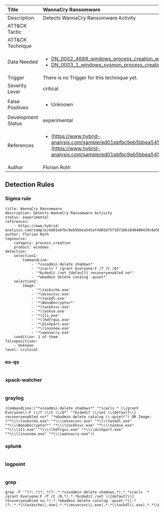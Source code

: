 | Title                | WannaCry Ransomware                                                                                                                                                 |
|:---------------------|:------------------------------------------------------------------------------------------------------------------------------------------------------------|
| Description          | Detects WannaCry Ransomware Activity                                                                                                                                           |
| ATT&amp;CK Tactic    | <ul></ul>  |
| ATT&amp;CK Technique | <ul></ul>                             |
| Data Needed          | <ul><li>[DN_0002_4688_windows_process_creation_with_commandline](../Data_Needed/DN_0002_4688_windows_process_creation_with_commandline.md)</li><li>[DN_0003_1_windows_sysmon_process_creation](../Data_Needed/DN_0003_1_windows_sysmon_process_creation.md)</li></ul>                                                         |
| Trigger              |  There is no Trigger for this technique yet.  |
| Severity Level       | critical                                                                                                                                                 |
| False Positives      | <ul><li>Unknown</li></ul>                                                                  |
| Development Status   | experimental                                                                                                                                                |
| References           | <ul><li>[https://www.hybrid-analysis.com/sample/ed01ebfbc9eb5bbea545af4d01bf5f1071661840480439c6e5babe8e080e41aa](https://www.hybrid-analysis.com/sample/ed01ebfbc9eb5bbea545af4d01bf5f1071661840480439c6e5babe8e080e41aa)</li></ul>                                                          |
| Author               | Florian Roth                                                                                                                                                |


## Detection Rules

### Sigma rule

```
title: WannaCry Ransomware
description: Detects WannaCry Ransomware Activity
status: experimental
references:
    - https://www.hybrid-analysis.com/sample/ed01ebfbc9eb5bbea545af4d01bf5f1071661840480439c6e5babe8e080e41aa
author: Florian Roth
logsource:
    category: process_creation
    product: windows
detection:
    selection1:
        CommandLine:
            - '*vssadmin delete shadows*'
            - '*icacls * /grant Everyone:F /T /C /Q*'
            - '*bcdedit /set {default} recoveryenabled no*'
            - '*wbadmin delete catalog -quiet*'
    selection2:
        Image:
            - '*\tasksche.exe'
            - '*\mssecsvc.exe'
            - '*\taskdl.exe'
            - '*\WanaDecryptor*'
            - '*\taskhsvc.exe'
            - '*\taskse.exe'
            - '*\111.exe'
            - '*\lhdfrgui.exe'
            - '*\diskpart.exe'
            - '*\linuxnew.exe'
            - '*\wannacry.exe'
    condition: 1 of them
falsepositives:
    - Unknown
level: critical

```





### es-qs
    
```

```


### xpack-watcher
    
```

```


### graylog
    
```
(CommandLine:("*vssadmin delete shadows*" "*icacls * \\/grant Everyone\\:F \\/T \\/C \\/Q*" "*bcdedit \\/set \\{default\\} recoveryenabled no*" "*wbadmin delete catalog \\-quiet*") OR Image:("*\\\\tasksche.exe" "*\\\\mssecsvc.exe" "*\\\\taskdl.exe" "*\\\\WanaDecryptor*" "*\\\\taskhsvc.exe" "*\\\\taskse.exe" "*\\\\111.exe" "*\\\\lhdfrgui.exe" "*\\\\diskpart.exe" "*\\\\linuxnew.exe" "*\\\\wannacry.exe"))
```


### splunk
    
```

```


### logpoint
    
```

```


### grep
    
```
grep -P '^(?:.*(?:.*(?:.*.*vssadmin delete shadows.*|.*.*icacls .* /grant Everyone:F /T /C /Q.*|.*.*bcdedit /set \\{default\\} recoveryenabled no.*|.*.*wbadmin delete catalog -quiet.*)|.*(?:.*.*\\tasksche\\.exe|.*.*\\mssecsvc\\.exe|.*.*\\taskdl\\.exe|.*.*\\WanaDecryptor.*|.*.*\\taskhsvc\\.exe|.*.*\\taskse\\.exe|.*.*\\111\\.exe|.*.*\\lhdfrgui\\.exe|.*.*\\diskpart\\.exe|.*.*\\linuxnew\\.exe|.*.*\\wannacry\\.exe)))'
```



